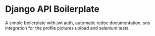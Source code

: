 # Django API Boilerplate
A simple boilerplate with jwt auth, automatic redoc documentation, sns integration for the profile pictures upload and selenium tests.